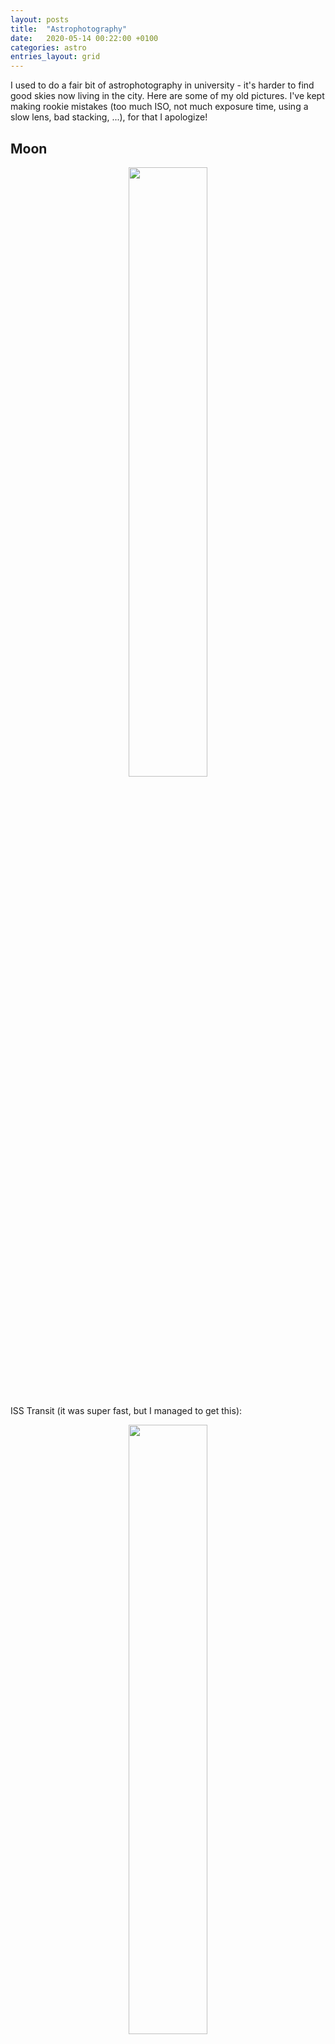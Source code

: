 ```yaml
---
layout: posts
title:  "Astrophotography"
date:   2020-05-14 00:22:00 +0100
categories: astro
entries_layout: grid
---
```


I used to do a fair bit of astrophotography in university - it's harder to find good skies now living in the city. Here are some of my old pictures. I've kept making rookie mistakes (too much ISO, not much exposure time, using a slow lens, bad stacking, ...), for that I apologize!

## Moon

<center> <img src="/astro/moon.png" width="50%"> </center> <br>

ISS Transit (it was super fast, but I managed to get this):

<center> <img src="/astro/iss_moon.png" width="50%"> </center> <br>

## Milky Way

<center> <img src="/astro/us_mw.png" width="50%"> </center> <br>

<center> <img src="/astro/zm_mw.png" width="50%"> </center> <br>

## Solar System

Sun, sunspots, prominences, filaments, Mercury (taken during the solar transit), Venus at half phase, Moon (blue filter), Mars (opposition), Jupiter with Io, Europa, Ganymede, Callisto, Saturn with its moons, Uranus and moons, Neptune and Triton.

<center> <img src="/astro/planets.png" width="50%"> </center> <br>

## Orion Nebula

<center> <img src="/astro/orion.png" width="50%"> </center> <br>

## The Pillars of Creation

I'm so unreasonably proud of this even though it looks horrible. You can just make out the pillars on the left.

<center> <img src="/astro/pillars.png" width="50%"> </center> <br>

## Fireworks Galaxy with a Supernova

SN2017EAW. I also published this in a supernova catalog.

<center> <img src="/astro/fg.png" width="50%"> </center> <br>

## Andromeda

One hour of exposure, rural Zambian sky.

<center> <img src="/astro/andr_long.png" width="50%"> </center> <br>

## Ring nebula, M13, Crab nebula

<center> <img src="/astro/ring.png" width="50%"> </center> <br>

<center> <img src="/astro/m13.png" width="50%"> </center> <br>

<center> <img src="/astro/crab.png" width="50%"> </center> <br>

## Star Trails

My first venture into astrophotography (Zambia). The picture on the right was taken during a meteor shower (can't remember which one, but one is visible on the bottom right).

<center> <img src="/astro/trails.png" width="50%"> </center> <br>

## Einstein Cross

One of the leads of CUAS helped me locate the cross (thanks James!). I love this picture.

<center> <img src="/astro/ec.png" width="50%"> </center> <br>

## Gear

### Telescopes

A lot of these (especially deep sky stuff) were taken using the 12" Northumberland telescope at Cambridge (I must've filled at least 25-33% of the logs the year I was there!). The Northumberland is a slow scope. I've also got a portable 4" scope that I've used for Andromeda and some planetary photography. Saturn was taken using a 16" scope at Harvard.

### Photography

Nikon D3300, although I also use the advanced camera feature on my phone a lot.

### Misc

Stuff that I actually use: a solar filter that I can't find anymore, 25mm, 9mm eyepieces and phone/camera/telescope mounts.

Stuff I wish I used more: a focal reducer that has helped take pictures of some sparrows (causes chromatic aberration or distortion), some planetary and one moon filters, a special filter for spectrum analysis (that I've used once *facepalm*, for QSO 3C 273).

### Stacking

Photoshop for touch-ups, RegiStax and Deep Sky Stacker for stacking (that I run with wine... I hate this process so much, lemme know of alternatives!)
